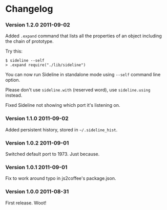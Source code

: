 # Changelog

### Version 1.2.0  2011-09-02

Added `.expand` command that lists all the properties of an object
including the chain of prototype.

Try this:

    $ sideline --self
    > .expand require("./lib/sideline")


You can now run Sideline in standalone mode using `--self` command line
option.

Please don't use `sideline.with` (reserved word), use `sideline.using`
instead.

Fixed Sideline not showing which port it's listening on.


### Version 1.1.0  2011-09-02

Added persistent history, stored in `~/.sideline_hist`.


### Version 1.0.2  2011-09-01

Switched default port to 1973. Just because.


### Version 1.0.1  2011-09-01

Fix to work around typo in js2coffee's package.json.


### Version 1.0.0  2011-08-31

First release.  Woot!

